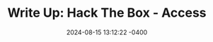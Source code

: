 ---
layout: post
title:  "Write Up: Hack The Box - Access"
date:   2024-08-15 13:12:22 -0400
categories: oscp windows priv-esc tcm-security course
---